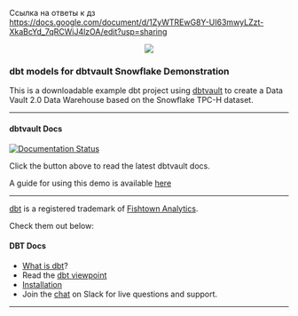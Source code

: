 Ссылка на ответы к дз https://docs.google.com/document/d/1ZyWTREwG8Y-UI63mwyLZzt-XkaBcYd_7qRCWiJ4lzOA/edit?usp=sharing


<p align="center">
  <img src="https://user-images.githubusercontent.com/25080503/65772647-89525700-e132-11e9-80ff-12ad30a25466.png">
</p>

### dbt models for dbtvault Snowflake Demonstration

This is a downloadable example dbt project using [dbtvault](https://github.com/Datavault-UK/dbtvault) to create a Data Vault 2.0 Data Warehouse
based on the Snowflake TPC-H dataset.

---

#### dbtvault Docs
[![Documentation Status](https://readthedocs.org/projects/dbtvault/badge/?version=latest)](https://dbtvault.readthedocs.io/en/latest/?badge=latest)

Click the button above to read the latest dbtvault docs.

A guide for using this demo is available [here](https://dbtvault.readthedocs.io/en/latest/worked_example/we_worked_example/)

---
[dbt](https://www.getdbt.com/) is a registered trademark of [Fishtown Analytics](https://www.fishtownanalytics.com/).

Check them out below:

#### DBT Docs
- [What is dbt](https://dbt.readme.io/docs/overview)?
- Read the [dbt viewpoint](https://dbt.readme.io/docs/viewpoint)
- [Installation](https://dbt.readme.io/docs/installation)
- Join the [chat](http://ac-slackin.herokuapp.com/) on Slack for live questions and support.
---
